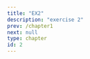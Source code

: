 ```yaml
---
title: "EX2"
description: "exercise 2" 
prev: /chapter1
next: null
type: chapter
id: 2
---
```



<codeblock id="02_03">
</codeblock>

